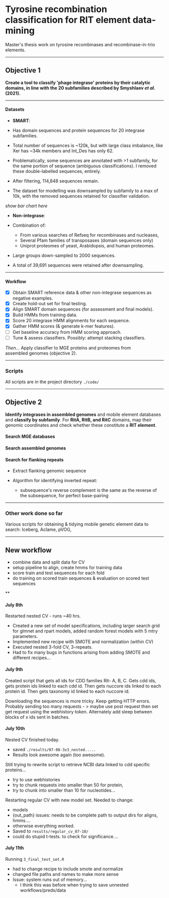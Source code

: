 # Tyrosine recombination classification for RIT element data-mining

Master's thesis work on tyrosine recombinases and recombinase-in-trio elements.

------------------------------------------------------------------------

## Objective 1

**Create a tool to classify 'phage integrase' proteins by their catalytic domains, in line with the 20 subfamilies described by Smyshlaev *et al.* (2021).**

------------------------------------------------------------------------

#### Datasets

-   **SMART**:

  -   Has domain sequences and protein sequences for 20 integrase subfamilies.

  -   Total number of sequences is \~120k, but with large class imbalance, like Xer has \~34k members and Int_Des has only 62.

  -   Problematically, some sequences are annotated with \>1 subfamily, for the same portion of sequence (ambiguous classifications). I removed these double-labelled sequences, entirely.

  -   After filtering, 114,848 sequences remain.  

  -   The dataset for modelling was downsampled by subfamily to a max of 10k, with the removed sequences retained for classifier validation.

*show bar chart here*

-   **Non-integrase**:

  -   Combination of:

      -   From various searches of Refseq for recombinases and nucleases,
      -   Several Pfam families of transposases (domain sequences only)
      -   Uniprot proteomes of yeast, Arabidopsis, and human proteomes.

  -   Large groups down-sampled to 2000 sequences.

  -   A total of 39,691 sequences were retained after downsampling.

------------------------------------------------------------------------

#### Workflow

-   [x] Obtain SMART reference data & other non-integrase sequences as negative examples.
-   [x] Create hold-out set for final testing.
-   [x] Align SMART domain sequences (for assessment and final models).
-   [x] Build HMMs from training data.
-   [x] Score 20 integrase HMM alignments for each sequence.
-   [x] Gather HMM scores (& generate k-mer features).
-   [ ] Get baseline accuracy from HMM scoring approach.
-   [ ] Tune & assess classifiers. Possibly: attempt stacking classifiers.

*Then...* Apply classifier to MGE proteins and proteomes from  
assembled genomes (objective 2).

------------------------------------------------------------------------

### Scripts

All scripts are in the project directory `./code/`

------------------------------------------------------------------------

## Objective 2

**Identify integrases in assembled genomes** and mobile element databases and **classify by subfamily**. For **RitA, RitB, and RitC** domains, map their genomic coordinates and check whether these constitute a **RIT element**.

#### Search MGE databases

#### Search assembled genomes

#### Search for flanking repeats

-   Extract flanking genomic sequence

-   Algorithm for identifying inverted repeat:

    -   subsequence's reverse complement is the same as the reverse of the subsequence, for perfect base-pairing

------------------------------------------------------------------------

### Other work done so far

Various scripts for obtaining & tidying mobile genetic element data to search: Iceberg, Aclame, pVOG,

<!-- Other possible sources for MGE sequences.... PHAST (phaster), ISfinder, (others from Smyshlaev)? -->




------------------------------------------------------------------------

## New workflow

-   combine data and split data for CV
-   setup pipeline to align, create hmms for training data
-   score train and test sequences for each fold
-   do training on scored train sequences & evaluation on scored test sequences

\*\*

#### July 8th

Restarted nested CV - runs ~40 hrs.
 - Created a new set of model specifications, including larger search grid for glmnet and rpart models, added random forest models with 5 mtry parameters.
 - Implemented new recipe with SMOTE and normalization (within CV)
 - Executed nested 3-fold CV, 3-repeats. 
 - Had to fix many bugs in functions arising from adding SMOTE and different recipes...

#### July 9th

Created script that gets all ids for CDD families Rit- A, B, C. Gets cdd ids, gets protein ids linked to each cdd id. Then gets nuccore ids linked to each protein id. Then gets taxonomy id linked to each nuccore id.

Downloading the sequences is more tricky. Keep getting HTTP errors. Probably sending too many requests - \> maybe use post request then set get request using the webhistory token. Alternately add sleep between blocks of x ids sent in batches.

#### July 10th

Nested CV finished today.
 - saved `./results/07-08-3x3_nested....`. 
 - Results look awesome again (too awesome).

Still trying to rewrite script to retrieve NCBI data linked to cdd specific proteins...
 - try to use webhistories
 - try to chunk requests into smaller than 50 for protein,
 - try to chunk into smaller than 10 for nucleotides...

Restarting regular CV with new model set. 
Needed to change:
 - models
 - {out_path} issues: needs to be complete path to output dirs for aligns, hmms....
 - otherwise everything worked.
 - Saved to `results/regular_cv_07-10/` 
 - could do stupid t-tests. to check for significance....
 
#### July 11th

Running `3_final_test_set.R`
 - had to change recipe to include smote and normalize 
 - changed file paths and names to make more sense
 - Issue: system runs out of memory... 
    - I think this was before when trying to save unnested workflows/preds/data

<!--
**1. Data acquisition, tidying, joining**

- [x] `1a_tidy_smart_data.R`
  - Reads domain and protein fasta sequences for 20 subfamilies from *./data/SMART/domain_fasta/* and *full_protein_fasta/*.  
  - Joins domain and protein datasets into *./data/SMART/smart_df.rds*. 
  - Removes sequences found in more than 1 subfamily.
  - Splits ref integrases into test and training datasets. 

- [x] `1b_get_refseq_non_integrases.R`
  - Downloads various groups of non-integrases from NCBI entrez api.
  - Saves to *./data/non_integrase_seqs/refseq_non_integrases_raw.rds*.  

- [x] `1c_tidy_non_integrases.R`
  - Combines all non-integrase sequences in *./data/non_integrase_seqs/*.
  - Tidies data up to match integrase dataset.
  - Data sanity checks & filtering.
  - Train/test split 
  - Saves *nonint_train_df.rds* and *nonint_test_df.rds* dfs to *./data/non_integrase_seqs/*.

------------------------------------------------------------------------

**2. Alignment, HMM building**

- [ ] `2a_align_training_domains.R` (rerun)
  - Alignment of training domains for each of the subfamilies. 
  - Uses training domain sequences from *./data/SMART/smart_train.rds* created in `1a`
  - Saves them to _./data/SMART/domain_align_training/*.train.aln_.

- [x] `2b_align_all_domains.R`
  - Same as 2a but aligns all domain sequences to create the final HMMs.
  - Uses all domain sequences from *./data/SMART/smart_df.rds* created in `1a`
  - Saves them to *./data/SMART/domain_alignments/*.


------------------------------------------------------------------------

**3. Consolidate data, score sequences, join scores, prepare for classifier**
- [x] `3a_join_data.R`
  - Splits test/train from non_integrase data.
  - Consolidates integrases (SMART) & non-integrases data into training and test dataframes for the classifier. These are saved in ./data/ as *train_df.rds* and *test_df.rds*.
  - Consolidates fasta files for hmmsearch scores: *train_seq.fa* & *test_seq.fa*

- [x] `3b_hmmbuild_and_hmmsearch.sh`
  - Bash script to run from the project directory.
  - Builds the training and final HMMs from the alignments in step 2.
  - Saves training HMMs to _./data/SMART/domain_hmm_training/_, and the final HMMs to _./data/SMART/domain_hmm/_.
  - Run hmmsearch for sequences against 20 HMMs made from training sequences.
  - Save hmmsearch tables to _./data/hmmsearch_res/_

- [x] `3c_prep_for_classifier.R` (needs refactoring)
  - Processes hmmsearch output and joins to train and test data
  - Add kmer counts for each sequence
  - Add longer Dayhoff alphabet kmers? (5mers = 7,700 cols)
  
  
------------------------------------------------------------------------

**4. Classification: model selection and assessment**
- `4a_eda.R` (to do)
  - [x] plot sequence lengths
  - [ ] plot sequence composition profiles
  - [x] plot hmmsearch scores
  
- `4_classifier.R` (to do)
  - [ ] Check accuracy of classification by hmmsearch best score.
  - [ ] Nested cross-validation for assessment
  - [ ] Model tuning CV
  - [ ] Model stacking CV
  - [ ] Final model selection and training
 
  -->

<!-- TODO Continue code documentation here. -->

<!-- - `./code/classifier1.R`: adds kmer profiles and splits data, does resampling for tuning and assessment. Trains final model and saves it.... -->

